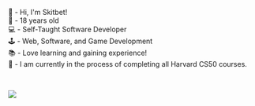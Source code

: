 👋 - Hi, I'm Skitbet!<br>🎂 - 18 years old<br>💻 - Self-Taught Software Developer<br>🕹️ - Web, Software, and Game Development<br>📚 - Love learning and gaining experience!<br>👀 - I am currently in the process of completing all Harvard CS50 courses.

<br>

![](https://github-readme-stats.vercel.app/api/top-langs/?username=Skitbet&theme=cobalt&hide_border=false&include_all_commits=false&count_private=true&layout=compact)


  
<!-- Proudly created with GPRM ( https://gprm.itsvg.in ) -->
